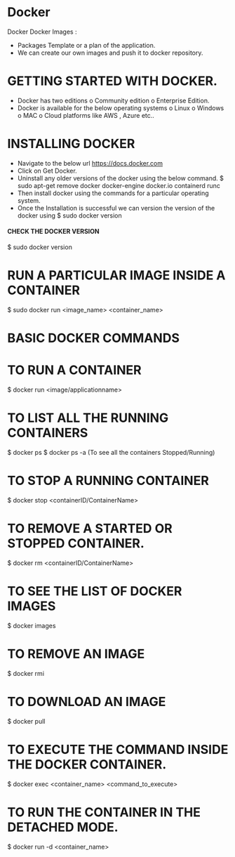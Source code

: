 # Docker
Docker
Docker Images : 
-	Packages Template or a plan of the application. 
-	We can create our own images and push it to docker repository. 

# GETTING STARTED WITH DOCKER. 
-	Docker has two editions
o	Community edition
o	Enterprise Edition. 
-	Docker is available for the below operating systems 
o	Linux
o	Windows
o	MAC
o	Cloud platforms like AWS , Azure etc..

# INSTALLING DOCKER
-	Navigate to the below url 
https://docs.docker.com
-	Click on Get Docker. 
-	Uninstall any older versions of the docker using the below command. 
$ sudo apt-get remove docker docker-engine docker.io containerd runc
-	Then install docker using the commands for a particular operating system. 
-	Once the Installation is successful we can version the version of the docker using 
$ sudo docker version


#### CHECK THE DOCKER VERSION
$ sudo docker version

# RUN A PARTICULAR IMAGE INSIDE A CONTAINER
$ sudo docker run <image_name> <container_name>

# BASIC DOCKER COMMANDS
# TO RUN A CONTAINER
$ docker run <image/applicationname>

# TO LIST ALL THE RUNNING CONTAINERS
$ docker ps
$ docker ps -a (To see all the containers Stopped/Running)

# TO STOP A RUNNING CONTAINER
$ docker stop <containerID/ContainerName>

# TO REMOVE A STARTED OR STOPPED CONTAINER.  
$ docker rm <containerID/ContainerName>

# TO SEE THE LIST OF DOCKER IMAGES
$ docker images

# TO REMOVE AN IMAGE
$ docker rmi <imagename>

# TO DOWNLOAD AN IMAGE
$ docker pull <imagename>

# TO EXECUTE THE COMMAND INSIDE THE DOCKER CONTAINER. 
$ docker exec <container_name> <command_to_execute>

# TO RUN THE CONTAINER IN THE DETACHED MODE. 
$ docker run -d <container_name>
